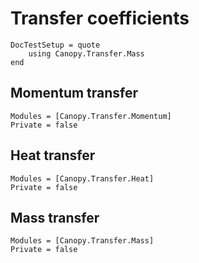 # Transfer coefficients

```@meta
DocTestSetup = quote
    using Canopy.Transfer.Mass
end
```

## Momentum transfer

```@autodocs
Modules = [Canopy.Transfer.Momentum]
Private = false
```

## Heat transfer

```@autodocs
Modules = [Canopy.Transfer.Heat]
Private = false
```

## Mass transfer

```@autodocs
Modules = [Canopy.Transfer.Mass]
Private = false
```
